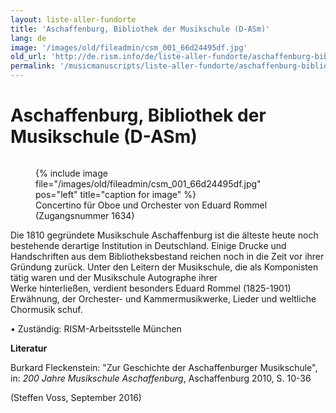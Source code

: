 ```yaml
---
layout: liste-aller-fundorte
title: 'Aschaffenburg, Bibliothek der Musikschule (D-ASm)'
lang: de
image: '/images/old/fileadmin/csm_001_66d24495df.jpg'
old_url: 'http://de.rism.info/de/liste-aller-fundorte/aschaffenburg-bibliothek-der-musikschule.html'
permalink: '/musicmanuscripts/liste-aller-fundorte/aschaffenburg-bibliothek-der-musikschule.html'
---
```



# Aschaffenburg, Bibliothek der Musikschule (D-ASm)

<div style="float: right">
<figure class="figure">
  {% include image file="/images/old/fileadmin/csm_001_66d24495df.jpg" pos="left" title="caption for image" %}

<figcaption class="figcaption">
Concertino für Oboe und Orchester von Eduard Rommel (Zugangsnummer 1634)
</figcaption>
</figure>
</div>

Die 1810 gegründete&nbsp;Musikschule Aschaffenburg ist die älteste heute noch bestehende&nbsp;derartige Institution in Deutschland. Einige&nbsp;Drucke und Handschriften aus dem Bibliotheksbestand reichen noch in die Zeit vor ihrer Gründung zurück. Unter den Leitern der Musikschule, die als&nbsp;Komponisten tätig waren und der Musikschule Autographe ihrer Werke&nbsp;hinterließen,&nbsp;verdient besonders&nbsp;Eduard Rommel (1825-1901) Erwähnung, der Orchester- und Kammermusikwerke, Lieder und weltliche Chormusik schuf.&nbsp;

• Zuständig: RISM-Arbeitsstelle München

**Literatur**

Burkard Fleckenstein: "Zur Geschichte der Aschaffenburger Musikschule", in: _200 Jahre Musikschule Aschaffenburg_, Aschaffenburg 2010, S. 10-36

(Steffen Voss, September 2016)

